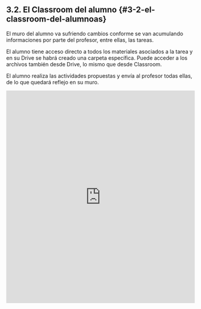 ## 3.2\. El Classroom del alumno {#3-2-el-classroom-del-alumnoas}

El muro del alumno va sufriendo cambios conforme se van acumulando informaciones por parte del profesor, entre ellas, las tareas.

El alumno tiene acceso directo a todos los materiales asociados a la tarea y en su Drive se habrá creado una carpeta específica. Puede acceder a los archivos también desde Drive, lo mismo que desde Classroom.

El alumno realiza las actividades propuestas y envía al profesor todas ellas, de lo que quedará reflejo en su muro.

<div class="intrinsic-container">
    <iframe src="https://docs.google.com/presentation/d/e/2PACX-1vQru6oHBqQM_IVfKWESte0vPtsDpt4YZ-9xIDOfx7zpMJRDjxjt_7CHA7fwxO6hxlk_qvHMsVHjIoO_/embed?start=false&loop=false&delayms=3000" frameborder="0" width=100% height="569" allowfullscreen="true" mozallowfullscreen="true" webkitallowfullscreen="true"></iframe>
</div>